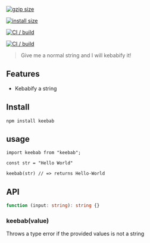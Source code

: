 [![gzip size](https://badgen.net/bundlephobia/minzip/kebab)](https://bundlephobia.com/result?p=keebab)

[![install size](https://packagephobia.now.sh/badge?p=keebab)](https://packagephobia.now.sh/result?p=keebab)

[![CI / build](https://github.com/luke-h1/keebab/actions/workflows/build.yml/badge.svg)](https://github.com/luke-h1/kebab/actions/workflows/build.yml)

[![CI / build](https://github.com/luke-h1/kebab/actions/workflows/build.yml/badge.svg)](https://github.com/luke-h1/kebab/actions/workflows/build.yml)

> Give me a normal string and I will kebabify it! 

## Features 
- Kebabify a string 


## Install 
```
npm install keebab
```

## usage 
```
import keebab from "keebab";

const str = "Hello World" 

keebab(str) // => returns Hello-World
```

## API 
```ts 
function (input: string): string {} 
```

### keebab(value) 
Throws a type error if the provided values is not a string
